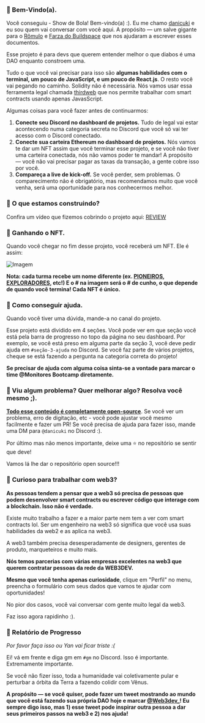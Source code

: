 ### **👋 Bem-Vindo(a).**

Você conseguiu - Show de Bola! Bem-vindo(a) :). Eu me chamo [danicuki](https://twitter.com/danicuki) e eu sou quem vai conversar com você aqui. A propósito — um salve gigante para o [Rômulo](https://twitter.com/Rod_Romulo) e [Farza do Buildspace](https://twitter.com/FarzaTV) que nos ajudaram a escrever esses documentos.

Esse projeto é para devs que querem entender melhor o que diabos é uma DAO enquanto constroem uma.

Tudo o que você vai precisar para isso são **algumas habilidades com o terminal, um pouco de JavaScript, e um pouco de React.js**. O resto você vai pegando no caminho. Solidity não é necessária. Nós vamos usar essa ferramenta legal chamada [thirdweb](https://thirdweb.com/) que nos permite trabalhar com smart contracts usando apenas JavasScript.

Algumas coisas para você fazer antes de continuarmos:

1. **Conecte seu Discord no dashboard de projetos.** Tudo de legal vai estar acontecendo numa categoria secreta no Discord que você só vai ter acesso com o Discord conectado.
2. **Conecte sua carteira Ethereum no dashboard de projetos.** Nós vamos te dar um NFT assim que você terminar esse projeto, e se você não tiver uma carteira conectada, nós não vamos poder te mandar! A propósito — você não vai precisar pagar as taxas da transação, a gente cobre isso por você.
3. **Compareça a live de kick-off.** Se você perder, sem problemas. O comparecimento não é obrigatório, mas recomendamos muito que você venha, será uma oportunidade para nos conhecermos melhor.

### **🤔 O que estamos construindo?**
Confira um vídeo que fizemos cobrindo o projeto aqui:
[REVIEW](https://www.loom.com/share/e9b6c6fe11fa41f3bf3bdf6ee0683335)

### **💎 Ganhando o NFT.**

Quando você chegar no fim desse projeto, você receberá um NFT. Ele é assim: 

![Imagem](https://openseauserdata.com/files/9560af573aec8861bf4e3c008e739179.svg)

**Nota: cada turma recebe um nome diferente (ex. [PIONEIROS](https://opensea.io/assets/matic/0xa68580d4e41925c20af20dba9b4db17a79842f19/67), [EXPLORADORES](https://opensea.io/assets/matic/0xa68580d4e41925c20af20dba9b4db17a79842f19/88), etc!) E o # na imagem será o # de cunho, o que depende de quando você termina! Cada NFT é único.**

### **🤚 Como conseguir ajuda.**

Quando você tiver uma dúvida, mande-a no canal do projeto.

Esse projeto está dividido em 4 seções. Você pode ver em que seção você está pela barra de progresso no topo da página no seu dashboard. Por exemplo, se você está preso em alguma parte da seção 3, você deve pedir ajuda em `#seção-3-ajuda` no Discord. Se você faz parte de vários projetos, cheque se está fazendo a pergunta na categoria correta do projeto!

**Se precisar de ajuda com alguma coisa sinta-se a vontade para marcar o time @Monitores Bootcamp diretamente.**

### **🤘 Viu algum problema? Quer melhorar algo? Resolva você mesmo ;).**

**[Todo esse conteúdo é completamente open-source](https://github.com/w3b3d3v/buildspace-projects/tree/web3dev-version)**. Se você ver um problema, erro de digitação, etc - você pode ajustar você mesmo facilmente e fazer um PR! Se você precisa de ajuda para fazer isso, mande uma DM para `@danicuki` no Discord :).

Por último mas não menos importante, deixe uma ⭐ no repositório se sentir que deve!

Vamos lá lhe dar o repositório open source!!!

### 👀 **Curioso para trabalhar com web3?**

**As pessoas tendem a pensar que a web3 só precisa de pessoas que podem desenvolver smart contracts ou escrever código que interage com a blockchain. Isso não é verdade.**

Existe muito trabalho a fazer e a maior parte nem tem a ver com smart contracts lol. Ser um engenheiro na web3 só significa que você usa suas habilidades da web2 e as aplica na web3.

A web3 também precisa desesperadamente de designers, gerentes de produto, marqueteiros e muito mais.

**Nós temos parcerias com várias empresas excelentes na web3 que querem contratar pessoas da rede da WEB3DEV.**

**Mesmo que você tenha apenas curiosidade**, clique em "Perfil" no menu, preencha o formulário com seus dados que vamos te ajudar com oportunidades!

No pior dos casos, você vai conversar com gente muito legal da web3.

Faz isso agora rapidinho :).

### 🚨 Relatório de Progresso

*Por favor faça isso ou Yan vai ficar triste :(*

Ei! vá em frente e diga gm em `#gm` no Discord. Isso é importante. Extremamente importante.

Se você não fizer isso, toda a humanidade vai coletivamente pular e perturbar a órbita da Terra a fazendo colidir com Vênus.

**A propósito — se você quiser, pode fazer um tweet mostrando ao mundo que você está fazendo sua própria DAO hoje e marcar [@Web3dev_](https://twitter.com/Web3dev_)! Eu sempre digo isso, mas 1) esse tweet pode inspirar outra pessoa a dar seus primeiros passos na web3 e 2) nos ajuda!**